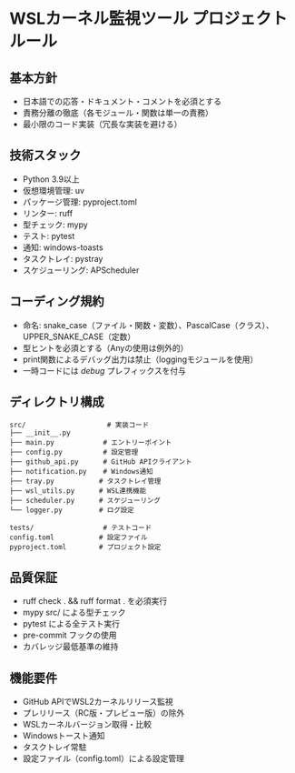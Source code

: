 # WSLカーネル監視ツール プロジェクトルール

## 基本方針
- 日本語での応答・ドキュメント・コメントを必須とする
- 責務分離の徹底（各モジュール・関数は単一の責務）
- 最小限のコード実装（冗長な実装を避ける）

## 技術スタック
- Python 3.9以上
- 仮想環境管理: uv
- パッケージ管理: pyproject.toml
- リンター: ruff
- 型チェック: mypy
- テスト: pytest
- 通知: windows-toasts
- タスクトレイ: pystray
- スケジューリング: APScheduler

## コーディング規約
- 命名: snake_case（ファイル・関数・変数）、PascalCase（クラス）、UPPER_SNAKE_CASE（定数）
- 型ヒントを必須とする（Anyの使用は例外的）
- print関数によるデバッグ出力は禁止（loggingモジュールを使用）
- 一時コードには _debug_ プレフィックスを付与

## ディレクトリ構成
```
src/                    # 実装コード
├── __init__.py
├── main.py            # エントリーポイント
├── config.py          # 設定管理
├── github_api.py      # GitHub APIクライアント
├── notification.py    # Windows通知
├── tray.py           # タスクトレイ管理
├── wsl_utils.py      # WSL連携機能
├── scheduler.py      # スケジューリング
└── logger.py         # ログ設定

tests/                 # テストコード
config.toml           # 設定ファイル
pyproject.toml        # プロジェクト設定
```

## 品質保証
- ruff check . && ruff format . を必須実行
- mypy src/ による型チェック
- pytest による全テスト実行
- pre-commit フックの使用
- カバレッジ最低基準の維持

## 機能要件
- GitHub APIでWSL2カーネルリリース監視
- プレリリース（RC版・プレビュー版）の除外
- WSLカーネルバージョン取得・比較
- Windowsトースト通知
- タスクトレイ常駐
- 設定ファイル（config.toml）による設定管理